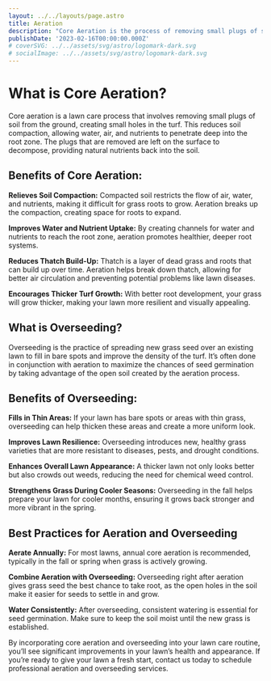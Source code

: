 ```yaml
---
layout: ../../layouts/page.astro
title: Aeration
description: "Core Aeration is the process of removing small plugs of soil to reduce compaction and improve airflow, water absorption, and nutrient delivery to the roots. "
publishDate: '2023-02-16T00:00:00.000Z'
# coverSVG: ../../assets/svg/astro/logomark-dark.svg
# socialImage: ../../assets/svg/astro/logomark-dark.svg
---
```

# What is Core Aeration?

Core aeration is a lawn care process that involves removing small plugs of soil from the ground, creating small holes in the turf. This reduces soil compaction, allowing water, air, and nutrients to penetrate deep into the root zone. The plugs that are removed are left on the surface to decompose, providing natural nutrients back into the soil.

## Benefits of Core Aeration:

**Relieves Soil Compaction:** Compacted soil restricts the flow of air, water, and nutrients, making it difficult for grass roots to grow. Aeration breaks up the compaction, creating space for roots to expand.

**Improves Water and Nutrient Uptake:** By creating channels for water and nutrients to reach the root zone, aeration promotes healthier, deeper root systems.

**Reduces Thatch Build-Up:** Thatch is a layer of dead grass and roots that can build up over time. Aeration helps break down thatch, allowing for better air circulation and preventing potential problems like lawn diseases.

**Encourages Thicker Turf Growth:** With better root development, your grass will grow thicker, making your lawn more resilient and visually appealing.

## What is Overseeding?

Overseeding is the practice of spreading new grass seed over an existing lawn to fill in bare spots and improve the density of the turf. It’s often done in conjunction with aeration to maximize the chances of seed germination by taking advantage of the open soil created by the aeration process.

## Benefits of Overseeding:

**Fills in Thin Areas:** If your lawn has bare spots or areas with thin grass, overseeding can help thicken these areas and create a more uniform look.

**Improves Lawn Resilience:** Overseeding introduces new, healthy grass varieties that are more resistant to diseases, pests, and drought conditions.

**Enhances Overall Lawn Appearance:** A thicker lawn not only looks better but also crowds out weeds, reducing the need for chemical weed control.

**Strengthens Grass During Cooler Seasons:** Overseeding in the fall helps prepare your lawn for cooler months, ensuring it grows back stronger and more vibrant in the spring.

## Best Practices for Aeration and Overseeding

**Aerate Annually:** For most lawns, annual core aeration is recommended, typically in the fall or spring when grass is actively growing.

**Combine Aeration with Overseeding:** Overseeding right after aeration gives grass seed the best chance to take root, as the open holes in the soil make it easier for seeds to settle in and grow.

**Water Consistently:** After overseeding, consistent watering is essential for seed germination. Make sure to keep the soil moist until the new grass is established.

By incorporating core aeration and overseeding into your lawn care routine, you’ll see significant improvements in your lawn’s health and appearance. If you’re ready to give your lawn a fresh start, contact us today to schedule professional aeration and overseeding services.
